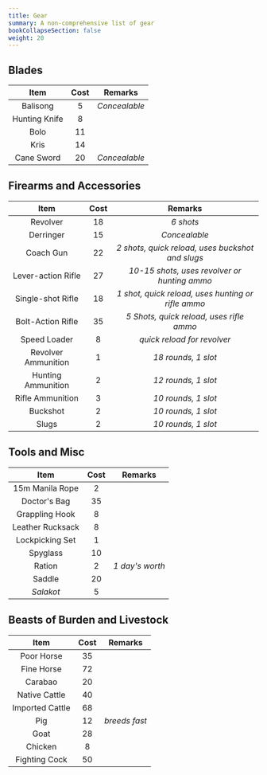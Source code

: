 ```yaml
---
title: Gear
summary: A non-comprehensive list of gear
bookCollapseSection: false
weight: 20
---
```


## Blades

|     Item      | Cost |    Remarks    |
|:-------------:|:----:|:-------------:|
|   Balisong    |  5   | *Concealable* |
| Hunting Knife |  8   |               |
|     Bolo      |  11  |               |
|     Kris      |  14  |               |
|  Cane Sword   |  20  | *Concealable* |

## Firearms and Accessories

|        Item         | Cost |                      Remarks                       |
|:-------------------:|:----:|:--------------------------------------------------:|
|      Revolver       |  18  |                     *6 shots*                      |
|      Derringer      |  15  |                   *Concealable*                    |
|      Coach Gun      |  22  |  *2 shots, quick reload, uses buckshot and slugs*  |
| Lever-action Rifle  |  27  |    *10-15 shots, uses revolver or hunting ammo*    |
|  Single-shot Rifle  |  18  | *1 shot, quick reload, uses hunting or rifle ammo* |
|  Bolt-Action Rifle  |  35  |      *5 Shots, quick reload, uses rifle ammo*      |
|    Speed Loader     |  8   |            *quick reload for revolver*             |
| Revolver Ammunition |  1   |                *18 rounds, 1 slot*                 |
| Hunting Ammunition  |  2   |                *12 rounds, 1 slot*                 |
|  Rifle Ammunition   |  3   |                *10 rounds, 1 slot*                 |
|      Buckshot       |  2   |                *10 rounds, 1 slot*                 |
|        Slugs        |  2   |                *10 rounds, 1 slot*                 |

## Tools and Misc

|       Item       | Cost |     Remarks     |
|:----------------:|:----:|:---------------:|
| 15m Manila Rope  |  2   |                 |
|   Doctor's Bag   |  35  |                 |
|  Grappling Hook  |  8   |                 |
| Leather Rucksack |  8   |                 |
| Lockpicking Set  |  1   |                 |
|     Spyglass     |  10  |                 |
|      Ration      |  2   | *1 day's worth* |
|      Saddle      |  20  |                 |
|    *Salakot*     |  5   |                 |

## Beasts of Burden and Livestock

|      Item       | Cost |    Remarks    |
|:---------------:|:----:|:-------------:|
|   Poor Horse    |  35  |               |
|   Fine Horse    |  72  |               |
|     Carabao     |  20  |               |
|  Native Cattle  |  40  |               |
| Imported Cattle |  68  |               |
|       Pig       |  12  | *breeds fast* |
|      Goat       |  28  |               |
|     Chicken     |  8   |               |
|  Fighting Cock  |  50  |               |